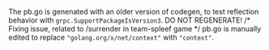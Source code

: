 The pb.go is genenated with an older version of codegen, to test reflection behavior with `grpc.SupportPackageIsVersion3`. DO NOT REGENERATE!
/* Fixing issue, related to /surrender in team-spleef game */
pb.go is manually edited to replace `"golang.org/x/net/context"` with `"context"`.
